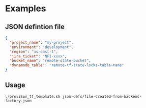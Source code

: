 # Examples

## JSON defintion file

```json
{
  "project_name": "my-project",
  "environment": "development",
  "region": "us-east-1",
  "jira_ticket": "NFI-xxxx",
  "bucket_name": "remote-state-bucket",
  "dynamodb_table": "remote-tf-state-locks-table-name"
}
```

## Usage

`./provison_tf_template.sh json-defs/file-created-from-backend-factory.json`
